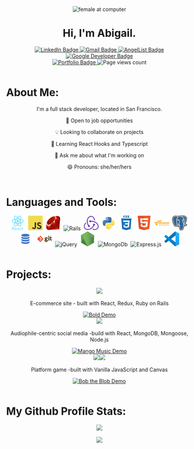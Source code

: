 
<div id="header" align="center">
  <img src="https://media.giphy.com/media/YPQ62IX4xd60xJDaBu/giphy.gif" width="150" alt="female at computer"/>
</div>
<div id="bio" align="center" >
  <h1>Hi, I'm Abigail.</h1>
   <a href="https://www.linkedin.com/in/san-francisco-software-engineer/" target="_blank" >
    <img height="26" src="https://img.shields.io/badge/LinkedIn-blue?style=for-the-badge&logo=linkedin&logoColor=white" alt="LinkedIn Badge"/>
  </a>
  <a href="mailto:abhernndz@gmail.com" target="_blank" >
    <img height="26px" src="https://img.shields.io/badge/gmail-%23D14836.svg?&style=for-the-badge&logo=gmail&logoColor=white" alt="Gmail Badge" />
  </a>
  <a href="https://angel.co/u/abbey-hernandez" target="_blank" >
    <img height="26px" src="https://img.shields.io/badge/AngelList-b6b9b9?style=for-the-badge&logo=AngelList&logoColor=black" alt="AngelList Badge"/>
  </a>
  <a href="https://developers.google.com/profile/u/abigail-hernandez" target="_blank" >
    <img height="26px" src="https://img.shields.io/badge/google-4285F4?style=for-the-badge&logo=google&logoColor=white" alt="Google Developer Badge"/>
  </a>
</div>
<div  id="bio" align="center" >
  <a href="https://shhmabbey.com" target="_blank" >
    <img height="26px" src="https://img.shields.io/badge/Portfolio-%23000000.svg?style=for-the-badge&logo=firefox&logoColor=#FF7139" alt="Portfolio Badge"/>
  </a>
  <img height="26px" src="https://komarev.com/ghpvc/?username=shhmabbey&style=flat-square&color=blue" alt="Page views count"/>
</div>

<br/>
<div align="left" ><h1>About Me:</h1></div>
<div align="center">
  <div >
    <p>I'm a full stack developer, located in San Francisco.</p>
    <p>👋 Open to job opportunities</p>
    <p>💡 Looking to collaborate on projects</p>
    <p>🌱 Learning React Hooks and Typescript</p>
    <p>💬 Ask me about what I'm working on</p>
    <p>😄 Pronouns: she/her/hers</p>
  </div>
  <div>
</div>

<br/>
<div align="left" ><h1>Languages and Tools:</h1></div>
<div align="center">
  <img src="https://github.com/devicons/devicon/blob/master/icons/react/react-original-wordmark.svg" title="React" alt="React" width="40" height="40"/>&nbsp;
  <img src="https://github.com/devicons/devicon/blob/master/icons/javascript/javascript-original.svg" title="JavaScript" alt="JavaScript" width="40" height="40"/>&nbsp;
  <img src="https://github.com/devicons/devicon/blob/master/icons/ruby/ruby-original.svg" title="Ruby" alt="Ruby" width="40" height="40"/>&nbsp;
  <img src="https://cdn.jsdelivr.net/gh/devicons/devicon/icons/rails/rails-plain.svg" title="Rails" alt="Rails" width="40" height="40"/>&nbsp;
  <img src="https://github.com/devicons/devicon/blob/master/icons/redux/redux-original.svg" title="Redux" alt="Redux " width="40" height="40"/>&nbsp;
  <img src="https://github.com/devicons/devicon/blob/master/icons/python/python-original.svg" title="Python" alt="Python" width="40" height="40"/>&nbsp;
  <img src="https://github.com/devicons/devicon/blob/master/icons/css3/css3-plain-wordmark.svg"  title="CSS3" alt="CSS" width="40" height="40"/>&nbsp;
  <img src="https://github.com/devicons/devicon/blob/master/icons/html5/html5-original.svg" title="HTML5" alt="HTML5" width="40" height="40"/>&nbsp;
  <img src="https://github.com/devicons/devicon/blob/master/icons/amazonwebservices/amazonwebservices-plain-wordmark.svg" title="AWS" alt="AWS" width="40" height="40"/>&nbsp;
  <img src="https://raw.githubusercontent.com/github/explore/80688e429a7d4ef2fca1e82350fe8e3517d3494d/topics/postgresql/postgresql.png" title="PosgreSQL" alt="postgreSQL" width="40" height="40"/>&nbsp;
  <img src="https://raw.githubusercontent.com/github/explore/80688e429a7d4ef2fca1e82350fe8e3517d3494d/topics/sql/sql.png" title="SQL" alt="SQL" width="40" height="40"/>
  &nbsp;
  <img src="https://raw.githubusercontent.com/github/explore/80688e429a7d4ef2fca1e82350fe8e3517d3494d/topics/git/git.png" title="Git" alt="Git" width="40" height="40" />&nbsp;
  <img src="https://cdn.jsdelivr.net/gh/devicons/devicon/icons/jquery/jquery-plain.svg" title="jQuery" alt="jQuery" width="40" height="40"/>&nbsp;
  <img src="https://raw.githubusercontent.com/github/explore/80688e429a7d4ef2fca1e82350fe8e3517d3494d/topics/nodejs/nodejs.png" title="Node.js" alt="Node.js" width="40" height="40" />&nbsp;
  <img src="https://cdn.jsdelivr.net/gh/devicons/devicon/icons/mongodb/mongodb-plain-wordmark.svg" title="MongoDB" alt="MongoDb" width="40" height="40"/>&nbsp;
  <img src="https://cdn.jsdelivr.net/gh/devicons/devicon/icons/express/express-original.svg" title="Express.js" alt="Express.js" width="40" height="40"/>&nbsp;
  <img src="https://raw.githubusercontent.com/github/explore/80688e429a7d4ef2fca1e82350fe8e3517d3494d/topics/visual-studio-code/visual-studio-code.png" title="Visual Studio Code" alt="Visual Studio Code" width="40" height="40"/>&nbsp;
</div>

<br/>
<div align="left" ><h1>Projects:</h1></div>
<div  id="projects" align="center" >
  <div>
    <a href="https://github.com/Shhmabbey/bold" ><img height="75" src="https://user-images.githubusercontent.com/50922953/166812821-d4c7045d-435c-4c25-ae26-85e5dcd6eca6.png"/></a>
    <p>E-commerce site - built with React, Redux, Ruby on Rails</p>
    <div>
      <a href="https://github.com/Shhmabbey/bold" >
        <img src="https://media.giphy.com/media/zgMPYYgZXuz7EKquJ2/giphy.gif" title="Bold" alt="Bold Demo" width="600" />
      </a>
    </div>
  </div>
  <div>
    <a href="https://github.com/MangoMusicMedia/mango-music" ><img height="75" src="https://user-images.githubusercontent.com/50922953/166800929-7ec25aea-3ad2-47aa-9c51-834f167f3c88.png"></a>
    <p>Audiophile-centric social media -build with React, MongoDB, Mongoose, Node.js</p>
    <div>
      <a href="https://github.com/MangoMusicMedia/mango-music" >
        <img src="https://media.giphy.com/media/NQNXezhodDn4bZurss/giphy.gif" title="Mango Music" alt="Mango Music Demo" width="600"/>
      </a>
    </div>
  </div>
  <div>
    <a href="https://github.com/Shhmabbey/bob-the-blob" ><img height="65" src="https://user-images.githubusercontent.com/50922953/166802722-80c40b7c-e754-4356-be6d-4712417bdcf2.png"><img height="40" src="https://user-images.githubusercontent.com/50922953/166802018-f5db5c7d-9e93-4fc1-963b-0615930eb6be.png"/></a>
    <p>Platform game -built with Vanilla JavaScript and Canvas</p>
    <div>
      <a href="https://github.com/Shhmabbey/bob-the-blob" >
        <img src="https://media.giphy.com/media/S4atcs1GmwSC3ITyYI/giphy.gif" title="Bob the Blob" alt="Bob the Blob Demo" width="400" />
      </a>
    </div>
  </div>
</div>

<br/>
<div align="left" ><h1>My Github Profile Stats:</h1></div>
<div id="stats" align="center" >
  <img src="http://github-readme-streak-stats.herokuapp.com?user=shhmabbey&theme=noctis-minimus&date_format=M%20j%5B%2C%20Y%5D"/>
  <p>  </p>
  <img src="https://github-readme-stats.vercel.app/api/top-langs/?username=shhmabbey&layout=compact&theme=noctis_minimus"/>
</div>


